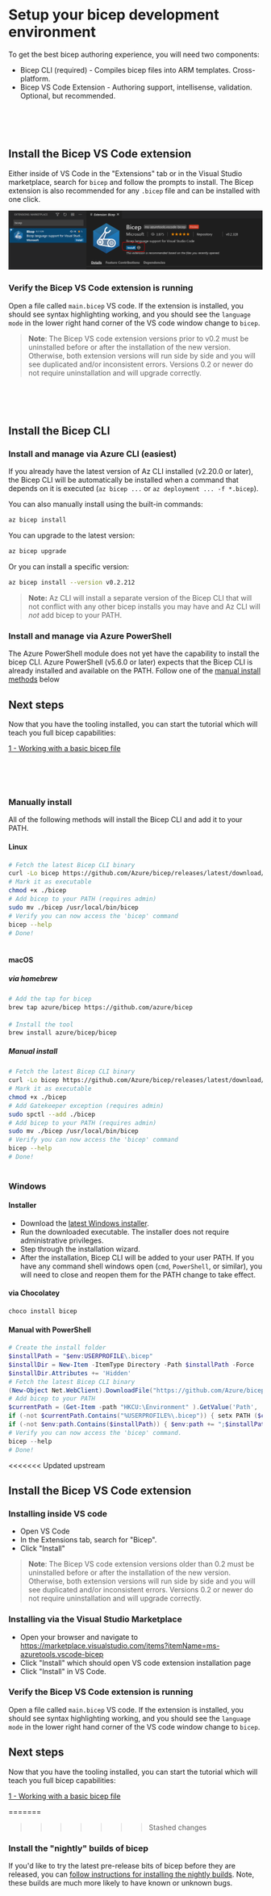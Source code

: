 # Setup your bicep development environment

To get the best bicep authoring experience, you will need two components:

* Bicep CLI (required) - Compiles bicep files into ARM templates. Cross-platform.
* Bicep VS Code Extension - Authoring support, intellisense, validation. Optional, but recommended.

<br/>
<br/>
<br/>

## Install the Bicep VS Code extension

Either inside of VS Code in the "Extensions" tab or in the Visual Studio marketplace, search for `bicep` and follow the prompts to install. The Bicep extension is also recommended for any `.bicep` file and can be installed with one click.

![](./images/install-bicep-extension.PNG)

### Verify the Bicep VS Code extension is running

Open a file called `main.bicep` VS code. If the extension is installed, you should see syntax highlighting working, and you should see the `language mode` in the lower right hand corner of the VS code window change to `bicep`.

>**Note**: The Bicep VS code extension versions prior to v0.2 must be uninstalled before or after the installation of the new version. Otherwise, both extension versions will run side by side and you will see duplicated and/or inconsistent errors. Versions 0.2 or newer do not require uninstallation and will upgrade correctly.

<br/>
<br/>
<br/>

## Install the Bicep CLI

### Install and manage via Azure CLI (easiest)

If you already have the latest version of Az CLI installed (v2.20.0 or later), the Bicep CLI will be automatically be installed when a command that depends on it is executed (`az bicep ...` or `az deployment ... -f *.bicep`). 

You can also manually install using the built-in commands:

```bash
az bicep install
```

You can upgrade to the latest version:

```bash
az bicep upgrade
```

Or you can install a specific version:

```bash
az bicep install --version v0.2.212
```

>**Note:** Az CLI will install a separate version of the Bicep CLI that will not conflict with any other bicep installs you may have and Az CLI will *not* add bicep to your PATH.

### Install and manage via Azure PowerShell

The Azure PowerShell module does not yet have the capability to install the bicep CLI. Azure PowerShell (v5.6.0 or later) expects that the Bicep CLI is already installed and available on the PATH. Follow one of the [manual install methods](#manually-install) below

## Next steps

Now that you have the tooling installed, you can start the tutorial which will teach you full bicep capabilities:

[1 - Working with a basic bicep file](./tutorial/01-simple-template.md)

<br/>
<br/>
<br/>

### Manually install

All of the following methods will install the Bicep CLI and add it to your PATH.

#### Linux
```sh
# Fetch the latest Bicep CLI binary
curl -Lo bicep https://github.com/Azure/bicep/releases/latest/download/bicep-linux-x64
# Mark it as executable
chmod +x ./bicep
# Add bicep to your PATH (requires admin)
sudo mv ./bicep /usr/local/bin/bicep
# Verify you can now access the 'bicep' command
bicep --help
# Done!
  
```

#### macOS

##### via homebrew

```sh
# Add the tap for bicep
brew tap azure/bicep https://github.com/azure/bicep

# Install the tool
brew install azure/bicep/bicep
```

##### Manual install

```sh
# Fetch the latest Bicep CLI binary
curl -Lo bicep https://github.com/Azure/bicep/releases/latest/download/bicep-osx-x64
# Mark it as executable
chmod +x ./bicep
# Add Gatekeeper exception (requires admin)
sudo spctl --add ./bicep
# Add bicep to your PATH (requires admin)
sudo mv ./bicep /usr/local/bin/bicep
# Verify you can now access the 'bicep' command
bicep --help
# Done!
  
```

### Windows

#### Installer
* Download the [latest Windows installer](https://github.com/Azure/bicep/releases/latest/download/bicep-setup-win-x64.exe).
* Run the downloaded executable. The installer does not require administrative privileges.
* Step through the installation wizard.
* After the installation, Bicep CLI will be added to your user PATH. If you have any command shell windows open (`cmd`, `PowerShell`, or similar), you will need to close and reopen them for the PATH change to take effect.

#### via Chocolatey

```powershell
choco install bicep
```

#### Manual with PowerShell
```powershell
# Create the install folder
$installPath = "$env:USERPROFILE\.bicep"
$installDir = New-Item -ItemType Directory -Path $installPath -Force
$installDir.Attributes += 'Hidden'
# Fetch the latest Bicep CLI binary
(New-Object Net.WebClient).DownloadFile("https://github.com/Azure/bicep/releases/latest/download/bicep-win-x64.exe", "$installPath\bicep.exe")
# Add bicep to your PATH
$currentPath = (Get-Item -path "HKCU:\Environment" ).GetValue('Path', '', 'DoNotExpandEnvironmentNames')
if (-not $currentPath.Contains("%USERPROFILE%\.bicep")) { setx PATH ($currentPath + ";%USERPROFILE%\.bicep") }
if (-not $env:path.Contains($installPath)) { $env:path += ";$installPath" }
# Verify you can now access the 'bicep' command.
bicep --help
# Done!
```

<<<<<<< Updated upstream
## Install the Bicep VS Code extension

### Installing inside VS code
* Open VS Code
* In the Extensions tab, search for "Bicep".
* Click "Install"

>**Note**: The Bicep VS code extension versions older than 0.2 must be uninstalled before or after the installation of the new version. Otherwise, both extension versions will run side by side and you will see duplicated and/or inconsistent errors. Versions 0.2 or newer do not require uninstallation and will upgrade correctly.

### Installing via the Visual Studio Marketplace
* Open your browser and navigate to https://marketplace.visualstudio.com/items?itemName=ms-azuretools.vscode-bicep
* Click "Install" which should open VS code extension installation page
* Click "Install" in VS Code.

### Verify the Bicep VS Code extension is running

Open a file called `main.bicep` VS code. If the extension is installed, you should see syntax highlighting working, and you should see the `language mode` in the lower right hand corner of the VS code window change to `bicep`.

## Next steps

Now that you have the tooling installed, you can start the tutorial which will teach you full bicep capabilities:

[1 - Working with a basic bicep file](./tutorial/01-simple-template.md)

=======
>>>>>>> Stashed changes
### Install the "nightly" builds of bicep

If you'd like to try the latest pre-release bits of bicep before they are released, you can [follow instructions for installing the nightly builds](./installing-nightly.md). Note, these builds are much more likely to have known or unknown bugs.
